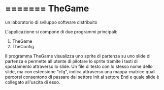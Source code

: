 =======
TheGame
=======

un laboratorio di sviluppo software distribuito

L'applicazione si compone di due programmi principali:
1) TheGame
2) TheConfig

Il programma TheGame visualizza uno sprite di partenza su uno slide di partenza e permette all'utente di pilotare 
lo sprite tramite i tasti di spostamento attraverso lo slide.
Un file di testo con lo stesso nome dello slide, ma con estensione "cfg", indica attraverso una mappa-matrice 
quali percorsi consentono di passare dal settore Init al settore End e quale slide è collegato all'uscita di esso.


